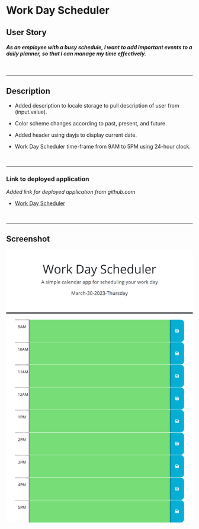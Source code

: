 # Work Day Scheduler

## User Story
#### *As an employee with a busy schedule, I want to add important events to a daily planner, so that I can manage my time effectively.*

<br>

----


## Description
* Added description to locale storage to pull description of user from (input.value).

* Color scheme changes according to past, present, and future.

* Added header using dayjs to display current date.

* Work Day Scheduler time-frame from 9AM to 5PM using 24-hour clock.

<br>

----

### **Link to deployed application**

*Added link for deployed application from github.com*

* [Work Day Scheduler](https://sithhun.github.io/hw5-workdayscheduler/)

<br>

----
## Screenshot
![Work Day Scheduler](./assets/images/workdayscheduler_.png)

